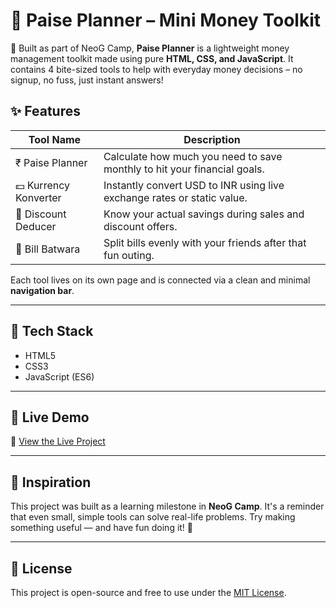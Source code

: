 # 💸 Paise Planner – Mini Money Toolkit

🚀 Built as part of NeoG Camp, **Paise Planner** is a lightweight money management toolkit made using pure **HTML, CSS, and JavaScript**. It contains 4 bite-sized tools to help with everyday money decisions – no signup, no fuss, just instant answers!

## ✨ Features

| Tool Name            | Description                                                                 |
|----------------------|-----------------------------------------------------------------------------|
| ₹ Paise Planner      | Calculate how much you need to save monthly to hit your financial goals.    |
| 💵 Kurrency Konverter | Instantly convert USD to INR using live exchange rates or static value.     |
| 🤑 Discount Deducer   | Know your actual savings during sales and discount offers.                  |
| 👥 Bill Batwara       | Split bills evenly with your friends after that fun outing.                 |

Each tool lives on its own page and is connected via a clean and minimal **navigation bar**.

---

## 🔧 Tech Stack

- HTML5
- CSS3
- JavaScript (ES6)

---

## 🚀 Live Demo

🔗 [View the Live Project](https://murugasutha.github.io/paisaPlanner/)

---

## 🙌 Inspiration

This project was built as a learning milestone in **NeoG Camp**. It's a reminder that even small, simple tools can solve real-life problems. Try making something useful — and have fun doing it! 💪

---

## 📌 License

This project is open-source and free to use under the [MIT License](LICENSE).




